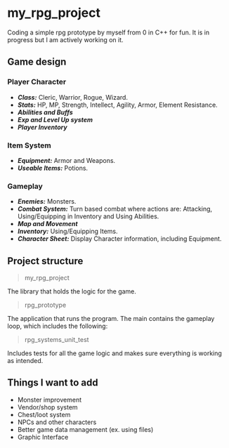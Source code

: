 # my_rpg_project

Coding a simple rpg prototype by myself from 0 in C++ for fun. It is in progress but I am actively working on it.

## Game design

### Player Character
+ **_Class:_** Cleric, Warrior, Rogue, Wizard.
+ **_Stats:_** HP, MP, Strength, Intellect, Agility, Armor, Element Resistance.
+ **_Abilities and Buffs_**
+ **_Exp and Level Up system_**
+ **_Player Inventory_** 
### Item System
+ **_Equipment:_** Armor and Weapons.
+ **_Useable Items:_** Potions.
### Gameplay
+ **_Enemies:_** Monsters.
+ **_Combat System:_** Turn based combat where actions are: Attacking, Using/Equipping in Inventory and Using Abilities.
+ **_Map and Movement_**
+ **_Inventory:_** Using/Equipping Items.
+ **_Character Sheet:_** Display Character information, including Equipment.

## Project structure

> my_rpg_project

The library that holds the logic for the game.

> rpg_prototype

The application that runs the program.
The main contains the gameplay loop, which includes the following:

> rpg_systems_unit_test

Includes tests for all the game logic and makes sure everything is working as intended.

## Things I want to add

+ Monster improvement
+ Vendor/shop system
+ Chest/loot system
+ NPCs and other characters
+ Better game data management (ex. using files)
+ Graphic Interface